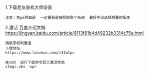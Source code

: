 1.下载老友装机大师安装

	注意：在pe界面是  一定要看是按照那那个系统  最好手动选择想要的版本

2.激活
	百度介绍文档
	https://jingyan.baidu.com/article/9113f81b4d49232b3314c75e.html
	
	用数字权利激活
	下载地址
	https://www.lanzous.com/i31wlpc
	
	在cmd  运行下面命令显示激活状态
	slmgr.vbs -xpr

